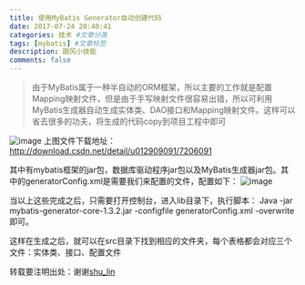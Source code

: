 ```yaml
---
title: 使用MyBatis Generator自动创建代码
date: 2017-07-24 20:40:41
categories: 技术 #文章分类
tags: [mybatis] #文章标签
description: 跟风小技能
comments: false
---
```

> 由于MyBatis属于一种半自动的ORM框架，所以主要的工作就是配置Mapping映射文件，但是由于手写映射文件很容易出错，所以可利用MyBatis生成器自动生成实体类、DAO接口和Mapping映射文件。这样可以省去很多的功夫，将生成的代码copy到项目工程中即可

![image](http://otkzd4sua.bkt.clouddn.com/mybatis.png)
上图文件下载地址：http://download.csdn.net/detail/u012909091/7206091

其中有mybatis框架的jar包，数据库驱动程序jar包以及MyBatis生成器jar包。其中的generatorConfig.xml是需要我们来配置的文件，配置如下：
![image](http://otkzd4sua.bkt.clouddn.com/generator.png)
       
当以上这些完成之后，只需要打开控制台，进入lib目录下，执行脚本：
Java -jar mybatis-generator-core-1.3.2.jar -configfile generatorConfig.xml -overwrite
即可。

这样在生成之后，就可以在src目录下找到相应的文件夹，每个表格都会对应三个文件：实体类、接口、配置文件


转载要注明出处：谢谢[shu_lin](http://blog.csdn.net/zhshulin/article/details/23912615)